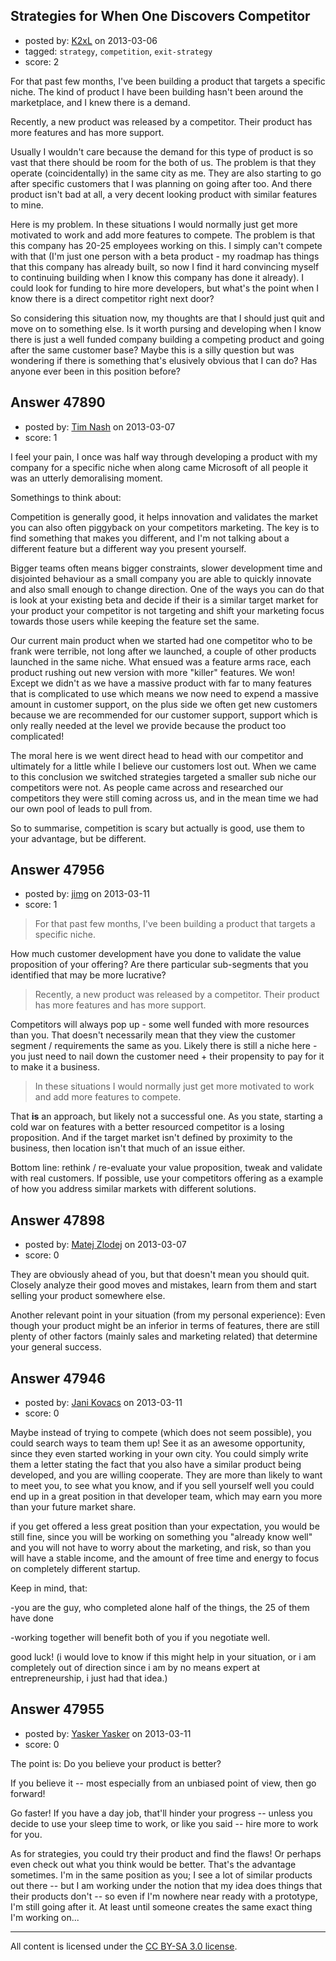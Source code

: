 ## Strategies for When One Discovers Competitor

- posted by: [K2xL](https://stackexchange.com/users/-1/25355-k2xl) on 2013-03-06
- tagged: `strategy`, `competition`, `exit-strategy`
- score: 2

For that past few months, I've been building a product that targets a specific niche. The kind of product I have been building hasn't been around the marketplace, and I knew there is a demand.

Recently, a new product was released by a competitor. Their product has more features and has more support.

Usually I wouldn't care because the demand for this type of product is so vast that there should be room for the both of us. The problem is that they operate (coincidentally) in the same city as me. They are also starting to go after specific customers that I was planning on going after too. And there product isn't bad at all, a very decent looking product with similar features to mine.

Here is my problem. In these situations I would normally just get more motivated to work and add more features to compete. The problem is that this company has 20-25 employees working on this. I simply can't compete with that (I'm just one person with a beta product - my roadmap has things that this company has already built, so now I find it hard convincing myself to continuing building when I know this company has done it already). I could look for funding to hire more developers, but what's the point when I know there is a direct competitor right next door?

So considering this situation now, my thoughts are that I should just quit and move on to something else. Is it worth pursing and developing when I know there is just a well funded company building a competing product and going after the same customer base? Maybe this is a silly question but was wondering if there is something that's elusively obvious that I can do? Has anyone ever been in this position before?


## Answer 47890

- posted by: [Tim Nash](https://stackexchange.com/users/-1/7035-tim-nash) on 2013-03-07
- score: 1

I feel your pain, I once was half way through developing a product with my company for a specific niche when along came Microsoft of all people it was an utterly demoralising moment. 

Somethings to think about:

Competition is generally good, it helps innovation and validates the market you can also often piggyback on your competitors marketing. The key is to find something that makes you different, and I'm not talking about a different feature but a different way you present yourself. 

Bigger teams often means bigger constraints, slower development time and disjointed behaviour as a small company you are able to quickly innovate and also small enough to change direction. One of the ways you can do that is look at your existing beta and decide if their is a similar target market for your product your competitor is not targeting and shift your marketing focus towards those users while keeping the feature set the same.

Our current main product when we started had one competitor who to be frank were terrible, not long after we launched, a couple of other products launched in the same niche. What ensued was a feature arms race, each product rushing out new version with more "killer" features. We won! Except we didn't as we have a massive product with far to many features that is complicated to use which means we now need to expend a massive amount in customer support, on the plus side we often get new customers because we are recommended for our customer support, support which is only really needed at the level we provide because the product too complicated!

The moral here is we went direct head to head with our competitor and ultimately for a little while I believe our customers lost out. When we came to this conclusion we switched strategies targeted a smaller sub niche our competitors were not. As people came across and researched our competitors they were still coming across us, and in the mean time we had our own pool of leads to pull from.

So to summarise, competition is scary but actually is good, use them to your advantage, but be different.


## Answer 47956

- posted by: [jimg](https://stackexchange.com/users/-1/2380-jimg) on 2013-03-11
- score: 1

> For that past few months, I've been building a product that targets a
> specific niche.

How much customer development have you done to validate the value proposition of your offering?  Are there particular sub-segments that you identified that may be more lucrative?

> Recently, a new product was released by a competitor. Their product
> has more features and has more support.

Competitors will always pop up - some well funded with more resources than you. That doesn't necessarily mean that they view the customer segment / requirements the same as you.  Likely there is still a niche here - you just need to nail down the customer need + their propensity to pay for it to make it a business.

> In these situations I would normally just get more motivated to work and add more features to compete.

That **is** an approach, but likely not a successful one. As you state,  starting a cold war on features with a better resourced competitor is a losing proposition. And if the target market isn't defined by proximity to the business, then location isn't that much of an issue either.  

Bottom line: rethink / re-evaluate your value proposition, tweak and validate with real customers. If possible, use your competitors offering as a example of how you address similar markets with different solutions.  



## Answer 47898

- posted by: [Matej Zlodej](https://stackexchange.com/users/-1/15950-matej-zlodej) on 2013-03-07
- score: 0

They are obviously ahead of you, but that doesn't mean you should quit. Closely analyze their good moves and mistakes, learn from them and start selling your product somewhere else.

Another relevant point in your situation (from my personal experience): Even though your product might be an inferior in terms of features, there are still plenty of other factors (mainly sales and marketing related) that determine your general success.


## Answer 47946

- posted by: [Jani Kovacs](https://stackexchange.com/users/-1/25417-jani-kovacs) on 2013-03-11
- score: 0

Maybe instead of trying to compete (which does not seem possible), you could search ways to team them up! See it as an awesome opportunity, since they even started working in your own city. You could simply write them a letter stating the fact that you also have a similar product being developed, and you are willing cooperate. They are more than likely to want to meet you, to see what you know, and if you sell yourself well you could end up in a great position in that developer team, which may earn you more than your future market share.

if you get offered a less great position than your expectation, you would be still fine, since you will be working on something you "already know well" and you will not have to worry about the marketing, and risk, so than you will have a stable income, and the amount of free time and energy to focus on completely different startup.

Keep in mind, that:

-you are the guy, who completed alone half of the things, the 25 of them have done

-working together will benefit both of you if you negotiate well.

good luck!
(i would love to know if this might help in your situation, or i am completely out of direction since i am by no means expert at entrepreneurship, i just had that idea.)


## Answer 47955

- posted by: [Yasker Yasker](https://stackexchange.com/users/-1/21710-yasker-yasker) on 2013-03-11
- score: 0

The point is: Do you believe your product is better?

If you believe it -- most especially from an unbiased point of view, then go forward!

Go faster! If you have a day job, that'll hinder your progress -- unless you decide to use your sleep time to work, or like you said -- hire more to work for you.

As for strategies, you could try their product and find the flaws! Or perhaps even check out what you think would be better. That's the advantage sometimes. I'm in the same position as you; I see a lot of similar products out there -- but I am working under the notion that my idea does things that their products don't -- so even if I'm nowhere near ready with a prototype, I'm still going after it. At least until someone creates the same exact thing I'm working on...



---

All content is licensed under the [CC BY-SA 3.0 license](https://creativecommons.org/licenses/by-sa/3.0/).
